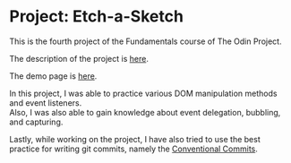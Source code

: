 # Project: Etch-a-Sketch
This is the fourth project of the Fundamentals course of The Odin Project.   
   
The description of the project is [here](https://www.theodinproject.com/lessons/foundations-etch-a-sketch).   
   
The demo page is [here](https://ebaek88.github.io/etch-a-sketch/).   
   
      
In this project, I was able to practice various DOM manipulation methods and event listeners.   
Also, I was also able to gain knowledge about event delegation, bubbling, and capturing.   

Lastly, while working on the project, I have also tried to use the best practice for writing git commits, namely the [Conventional Commits](https://www.conventionalcommits.org/en/v1.0.0/).   